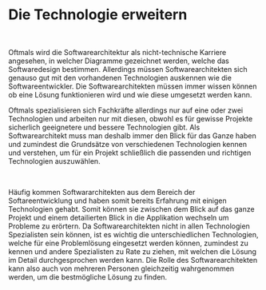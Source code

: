Die Technologie erweitern
=========================

 

Oftmals wird die Softwarearchitektur als nicht-technische Karriere angesehen, in
welcher Diagramme gezeichnet werden, welche das Softwaredesign bestimmen.
Allerdings müssen Softwarearchitekten sich genauso gut mit den vorhandenen
Technologien auskennen wie die Softwareentwickler. Die Softwarearchitekten
müssen immer wissen können ob eine Lösung funktionieren wird und wie diese
umgesetzt werden kann.

Oftmals spezialisieren sich Fachkräfte allerdings nur auf eine oder zwei
Technologien und arbeiten nur mit diesen, obwohl es für gewisse Projekte
sicherlich geeignetere und bessere Technologien gibt. Als Softwarearchitekt muss
man deshalb immer den Blick für das Ganze haben und zumindest die Grundsätze von
verschiedenen Technologien kennen und verstehen, um für ein Projekt schließlich
die passenden und richtigen Technologien auszuwählen.

 

Häufig kommen Softwararchitekten aus dem Bereich der Softareentwicklung und
haben somit bereits Erfahrung mit einigen Technologien gehabt. Somit können sie
zwischen dem Blick auf das ganze Projekt und einem detailierten Blick in die
Applikation wechseln um Probleme zu erörtern. Da Softwarearchitekten nicht in
allen Technologien Spezialisten sein können, ist es wichtig die
unterschiedlichen Technologien, welche für eine Problemlösung eingesetzt werden
können, zumindest zu kennen und andere Spezialisten zu Rate zu ziehen, mit
welchen die Lösung im Detail durchgesprochen werden kann. Die Rolle des
Softwarearchitekten kann also auch von mehreren Personen gleichzeitig
wahrgenommen werden, um die bestmögliche Lösung zu finden.
